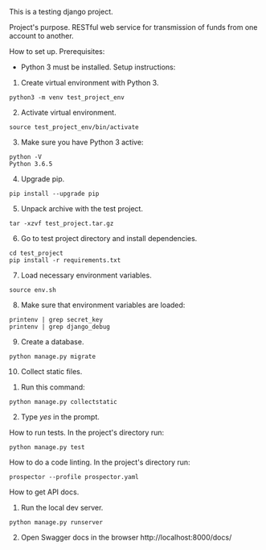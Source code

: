 This is a testing django project.

Project's purpose.
RESTful web service for transmission of funds from one account to another.

How to set up.
Prerequisites:
 - Python 3 must be installed.
Setup instructions:
1. Create virtual environment with Python 3.
```
python3 -m venv test_project_env
```
2. Activate virtual environment.
```
source test_project_env/bin/activate
```
3. Make sure you have Python 3 active:
```
python -V
Python 3.6.5
```
4. Upgrade pip.
```
pip install --upgrade pip
```
5. Unpack archive with the test project.
```
tar -xzvf test_project.tar.gz
```
6. Go to test project directory and install dependencies.
```
cd test_project
pip install -r requirements.txt
```
7. Load necessary environment variables.
```
source env.sh
```
8. Make sure that environment variables are loaded:
```
printenv | grep secret_key
printenv | grep django_debug
```
9. Create a database.
```
python manage.py migrate
```
10. Collect static files.
1) Run this command:
```
python manage.py collectstatic
```
2) Type *yes* in the prompt.

How to run tests.
In the project's directory run:
```
python manage.py test
```

How to do a code linting.
In the project's directory run:
```
prospector --profile prospector.yaml
```

How to get API docs.
1. Run the local dev server.
```
python manage.py runserver
```
2. Open Swagger docs in the browser http://localhost:8000/docs/

